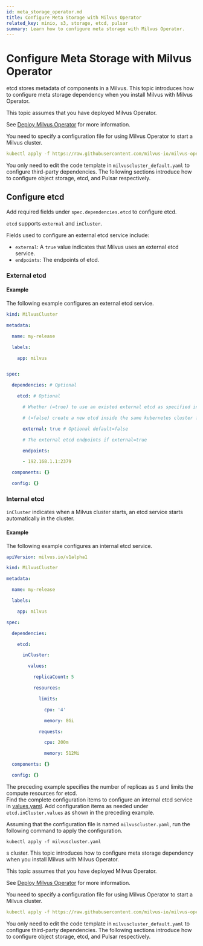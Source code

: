 ```yaml
---
id: meta_storage_operator.md
title: Configure Meta Storage with Milvus Operator
related_key: minio, s3, storage, etcd, pulsar
summary: Learn how to configure meta storage with Milvus Operator.
---
```


# Configure Meta Storage with Milvus Operator

etcd stores metadata of components in a Milvus. This topic introduces how to configure meta storage dependency when you install Milvus with Milvus Operator.

This topic assumes that you have deployed Milvus Operator.

<div class="alert note">See <a href="https://milvus.io/docs/v2.0.x/install_cluster-milvusoperator.md">Deploy Milvus Operator</a> for more information. </div>

You need to specify a configuration file for using Milvus Operator to start a Milvus cluster.

```YAML
kubectl apply -f https://raw.githubusercontent.com/milvus-io/milvus-operator/main/config/samples/milvuscluster_default.yaml
```

You only need to edit the code template in `milvuscluster_default.yaml` to configure third-party dependencies. The following sections introduce how to configure object storage, etcd, and Pulsar respectively.


## Configure etcd

Add required fields under `spec.dependencies.etcd` to configure etcd.

`etcd` supports `external` and `inCluster`.

Fields used to configure an external etcd service include:

- `external`: A `true` value indicates that Milvus uses an external etcd service.
- `endpoints`: The endpoints of etcd.

### External etcd

#### Example

The following example configures an external etcd service.

```YAML
kind: MilvusCluster

metadata:

  name: my-release

  labels:

    app: milvus


spec:

  dependencies: # Optional

    etcd: # Optional

      # Whether (=true) to use an existed external etcd as specified in the field endpoints or 

      # (=false) create a new etcd inside the same kubernetes cluster for milvus.

      external: true # Optional default=false

      # The external etcd endpoints if external=true

      endpoints:

      - 192.168.1.1:2379

  components: {}

  config: {}
```
### Internal etcd

`inCluster` indicates when a Milvus cluster starts, an etcd service starts automatically in the cluster.

#### Example

The following example configures an internal etcd service.

```YAML
apiVersion: milvus.io/v1alpha1

kind: MilvusCluster

metadata:

  name: my-release

  labels:

    app: milvus

spec:

  dependencies:

    etcd:

      inCluster:

        values:

          replicaCount: 5

          resources:

            limits: 

              cpu: '4'

              memory: 8Gi

            requests:

              cpu: 200m

              memory: 512Mi

  components: {}

  config: {}              
```

<div class="alert note">The preceding example specifies the number of replicas as <code>5</code> and limits the compute resources for etcd.</div>

<div class="alert note">Find the complete configuration items to configure an internal etcd service in <a href="https://github.com/milvus-io/milvus-operator/blob/main/config/assets/charts/etcd/values.yaml">values.yaml</a>. Add configuration items as needed under <code>etcd.inCluster.values</code> as shown in the preceding example.</div>

Assuming that the configuration file is named `milvuscluster.yaml`, run the following command to apply the configuration.

```Shell
kubectl apply -f milvuscluster.yaml
```
s cluster. This topic introduces how to configure meta storage dependency when you install Milvus with Milvus Operator.

This topic assumes that you have deployed Milvus Operator.

<div class="alert note">See <a href="https://milvus.io/docs/v2.0.x/install_cluster-milvusoperator.md">Deploy Milvus Operator</a> for more information. </div>

You need to specify a configuration file for using Milvus Operator to start a Milvus cluster.

```YAML
kubectl apply -f https://raw.githubusercontent.com/milvus-io/milvus-operator/main/config/samples/milvuscluster_default.yaml
```

You only need to edit the code template in `milvuscluster_default.yaml` to configure third-party dependencies. The following sections introduce how to configure object storage, etcd, and Pulsar respectively.

